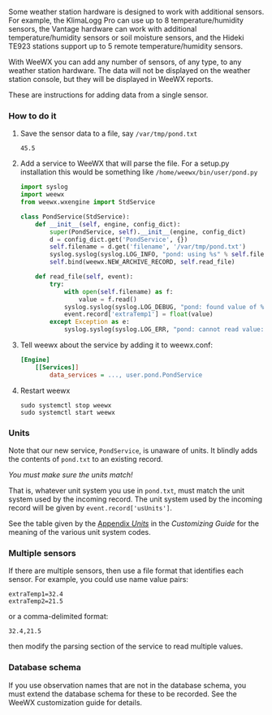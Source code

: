 Some weather station hardware is designed to work with additional sensors.  For example, the KlimaLogg Pro can use up to 8 temperature/humidity sensors, the Vantage hardware can work with additional temperature/humidity sensors or soil moisture sensors, and the Hideki TE923 stations support up to 5 remote temperature/humidity sensors.

With WeeWX you can add any number of sensors, of any type, to any weather station hardware.  The data will not be displayed on the weather station console, but they will be displayed in WeeWX reports.

These are instructions for adding data from a single sensor.

### How to do it

1.  Save the sensor data to a file, say `/var/tmp/pond.txt`

    ```
    45.5
    ```

2.  Add a service to WeeWX that will parse the file.  For a setup.py installation this would be something like `/home/weewx/bin/user/pond.py`

    ```Python
    import syslog
    import weewx
    from weewx.wxengine import StdService

    class PondService(StdService):
        def __init__(self, engine, config_dict):
            super(PondService, self).__init__(engine, config_dict)      
            d = config_dict.get('PondService', {})
            self.filename = d.get('filename', '/var/tmp/pond.txt')
            syslog.syslog(syslog.LOG_INFO, "pond: using %s" % self.filename)
            self.bind(weewx.NEW_ARCHIVE_RECORD, self.read_file)
    
        def read_file(self, event):
            try:
                with open(self.filename) as f:
                    value = f.read()
                syslog.syslog(syslog.LOG_DEBUG, "pond: found value of %s" % value)
                event.record['extraTemp1'] = float(value)
            except Exception as e:
                syslog.syslog(syslog.LOG_ERR, "pond: cannot read value: %s" % e)
    ```

3.  Tell weewx about the service by adding it to weewx.conf:

    ```ini
    [Engine]
        [[Services]]
            data_services = ..., user.pond.PondService
    ```

4.  Restart weewx

    ```shell
    sudo systemctl stop weewx
    sudo systemctl start weewx
    ```

### Units

Note that our new service, `PondService`, is unaware of units. It blindly adds the contents of `pond.txt` to an existing record.

*You must make sure the units match!*

That is, whatever unit system you use in `pond.txt`, must match the unit system used by the incoming record.
The unit system used by the incoming record will be given by `event.record['usUnits']`.

See the table given by the [Appendix *Units*](http://www.weewx.com/docs/customizing.htm#units) in the *Customizing Guide* for the meaning of the various unit
system codes.

### Multiple sensors

If there are multiple sensors, then use a file format that identifies each sensor.  For example, you could use name value pairs:

```
extraTemp1=32.4
extraTemp2=21.5
```

or a comma-delimited format:

```
32.4,21.5
```

then modify the parsing section of the service to read multiple values.

### Database schema

If you use observation names that are not in the database schema, you must extend the database schema for these to be recorded.  See the WeeWX customization guide for details.
